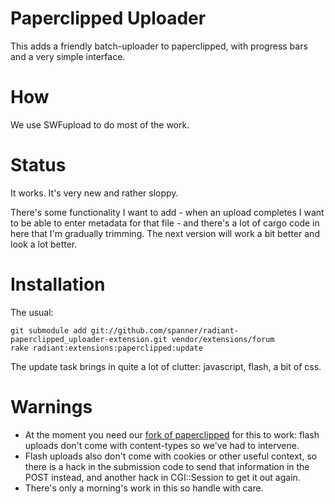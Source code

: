 # Paperclipped Uploader

This adds a friendly batch-uploader to paperclipped, with progress bars and a very simple interface. 

# How

We use SWFupload to do most of the work.

# Status

It works. It's very new and rather sloppy.

There's some functionality I want to add - when an upload completes I want to be able to enter metadata for that file - and there's a lot of cargo code in here that I'm gradually trimming. The next version will work a bit better and look a lot better.

# Installation

The usual:

	git submodule add git://github.com/spanner/radiant-paperclipped_uploader-extension.git vendor/extensions/forum
	rake radiant:extensions:paperclipped:update

The update task brings in quite a lot of clutter: javascript, flash, a bit of css.

# Warnings

* At the moment you need our [fork of paperclipped](https://github.com/spanner/paperclipped) for this to work: flash uploads don't come with content-types so we've had to intervene.
* Flash uploads also don't come with cookies or other useful context, so there is a hack in the submission code to send that information in the POST instead, and another hack in CGI::Session to get it out again.
* There's only a morning's work in this so handle with care.
